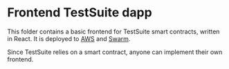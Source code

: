 # Frontend TestSuite dapp

This folder contains a basic frontend for TestSuite smart contracts, written in React.
It is deployed to [AWS](https://testsuite.net) and [Swarm](https://swarm-gateways.net/bzz:/8adb3ff98804bc6120e368cb1de1149a121fc50be2b2a45f18c75a50aac57277/index.html).

Since TestSuite relies on a smart contract, anyone can implement their own frontend.
